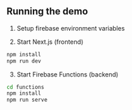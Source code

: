 ## Running the demo

1. Setup firebase environment variables

2. Start Next.js (frontend)

```bash
npm install
npm run dev
```

3. Start Firebase Functions (backend)

```bash
cd functions
npm install
npm run serve
```
